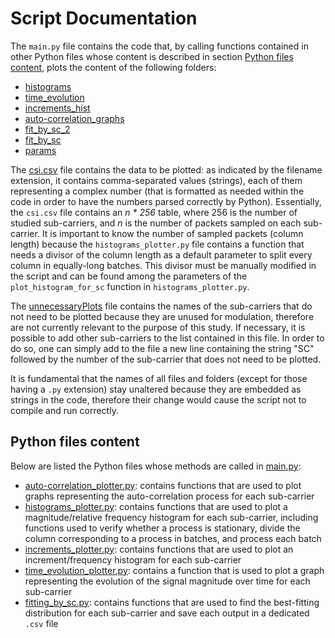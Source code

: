 # Script Documentation
The `main.py` file contains the code that, by
calling functions contained in other Python files 
whose content is described in section
[Python files content](README.md#python-files-content), 
plots the content of the following folders:
* [histograms](histograms) 
* [time_evolution](time_evolution)
* [increments_hist](increments_hist)
* [auto-correlation_graphs](auto-correlation_graphs)
* [fit_by_sc_2](fit_by_sc_2)
* [fit_by_sc](fit_by_sc)
* [params](params)

The [csi.csv](csi.csv) file contains the data to be plotted: as 
indicated by the filename extension, it contains 
comma-separated values (strings), each of them representing 
a complex number (that is formatted as needed within the code
in order to have the numbers parsed correctly 
by Python).
Essentially, the `csi.csv` file contains an _n * 256_ table, 
where 256 is the number of studied sub-carriers, and _n_ 
is the number of packets sampled on each sub-carrier. 
It is important to know the number of sampled packets 
(column length) because 
the `histograms_plotter.py` file contains a function that 
needs a divisor 
of the column length as a default parameter to split every 
column in equally-long batches. 
This divisor must be manually modified in the script and 
can be found among the parameters of the
`plot_histogram_for_sc` function in `histograms_plotter.py`.

The [unnecessaryPlots](unnecessaryPlots) file contains the names of the 
sub-carriers that do not need to be plotted because they 
are unused for modulation, therefore are not currently 
relevant to the purpose of this study.
If necessary, it is possible to add other sub-carriers to
the list contained in this file. In order to do so, one 
can simply add to the file a new line containing the 
string "SC" followed
by the number of the sub-carrier that does not need to be
plotted. 

It is fundamental that the names of all files and folders
(except for those having a `.py` extension) stay unaltered 
because they are embedded as strings in the code, 
therefore their change would cause the script not to compile
and run correctly. 

## Python files content
Below are listed the Python files whose methods are called
in [main.py](main.py): 
* [auto-correlation_plotter.py](auto-correlation_plotter.py):
contains functions that are used to plot graphs representing
the auto-correlation process for each sub-carrier
* [histograms_plotter.py](histograms_plotter.py): contains functions that are used
to plot a magnitude/relative frequency histogram 
for each sub-carrier, including functions used to verify 
whether a process is stationary, divide the column 
corresponding to a process in batches, and process each batch
* [increments_plotter.py](increments_plotter.py): contains functions that are used
to plot an increment/frequency histogram 
for each sub-carrier
* [time_evolution_plotter.py](time_evolution_plotter.py): contains a function that is used
to plot a graph representing the evolution of the signal
magnitude over time for each sub-carrier
* [fitting_by_sc.py](fitting_by_sc.py): contains functions that 
are used to find the best-fitting distribution for each 
sub-carrier and save each output in a dedicated `.csv` 
file 